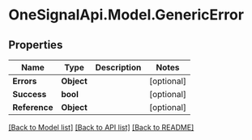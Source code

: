 # OneSignalApi.Model.GenericError

## Properties

Name | Type | Description | Notes
------------ | ------------- | ------------- | -------------
**Errors** | **Object** |  | [optional] 
**Success** | **bool** |  | [optional] 
**Reference** | **Object** |  | [optional] 

[[Back to Model list]](../README.md#documentation-for-models) [[Back to API list]](../README.md#documentation-for-api-endpoints) [[Back to README]](../README.md)

